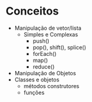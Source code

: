 # Conceitos

* Manipulação de vetor/lista
  * Simples e Complexas
    * push()
    * pop(), shift(), splice()
    * forEach()
    * map()
    * reduce()
* Manipulação de Objetos
* Classes e objetos
  * métodos construtores
  * funções